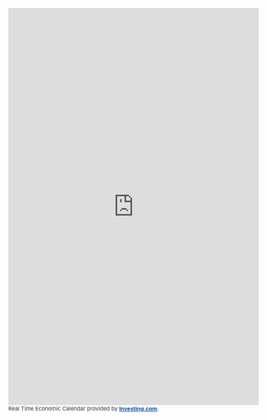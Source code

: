 
<div style="margin: 0 auto;">
<iframe src="http://ec.forexprostools.com?columns=exc_flags,exc_currency,exc_importance,exc_actual,exc_forecast,exc_previous&category=_employment,_economicActivity,_inflation,_credit,_centralBanks,_confidenceIndex,_balance,_Bonds&importance=1,2,3&features=datepicker,timezone&countries=25,54,32,6,37,72,22,17,39,14,48,10,35,7,43,60,36,110,11,26,12,4,5&calType=day&timeZone=16&lang=1" width="100%" height="800" frameborder="0" allowtransparency="true" marginwidth="0" marginheight="0">
	
</iframe>
</div>
<div class="poweredBy">
	<span style="font-size: 11px;color: #333333;text-decoration: none;">Real Time Economic Calendar provided by <a href="http://www.Investing.com/" rel="nofollow" target="_blank" style="font-size: 11px;color: #06529D; font-weight: bold;" class="underline_link">Investing.com</a>.</span>
</div>
